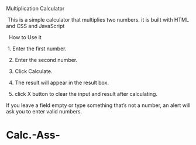 Multiplication Calculator



‎
‎This is a simple calculator that multiplies two numbers. it is built with HTML and CSS and JavaScript 


‎
‎
‎How to Use it 
‎


‎
‎1. Enter the first number.


‎
‎
‎2. Enter the second number.


‎
‎
‎3. Click Calculate.

‎
‎
‎4. The result will appear in the result box.




5. click   X  button to clear the input and result after calculating.




If you leave a field empty or type something that’s not a number, an alert will ask you to enter valid numbers.
‎
‎
‎
‎
‎

# Calc.-Ass-
